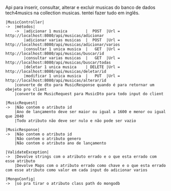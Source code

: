 Api para inserir, consultar, alterar e excluir musicas do banco de dados tech4musics na collection musicas.
tentei fazer tudo em inglês.

    |MusicController|
    ->  |métodos|
        ->  |adicionar 1 musica        |  POST  |Url = http://localhost:8080/api/musicas/adicionar
            |adicionar varias musicas  |  POST  |Url = http://localhost:8080/api/musicas/adicionar/varios
            |consultar 1 unica musica  |   GET  |Url = http://localhost:8080/api/musicas/buscar/id
            |consultar varias musicas  |   GET  |Url = http://localhost:8080/api/musicas/buscar/todas
            |deletar 1 unica musica    | DELETE |Url = http://localhost:8080/api/musicas/deletar/id
            |modificar 1 unica musica  |   PUT  |Url = http://localhost:8080/api/musicas/alterar/id
        |converte de dto para MusicResponse quando é para retornar um obejeto pro client
        |converte de MusicRequest para MusicDto para todo input do client

    |MusicRequest|
    ->  |Não contem o atributo id
        |Ano de lançamento deve ser maior ou igual a 1600 e menor ou igual que 2040
        |Todo atributo não deve ser nulo e não pode ser vazio
    
    |MusicResponse|
    ->  |Não contem o atributo id
        |Não contem o atributo genero
        |Não contem o atributo ano de lançamento

    |ValidateException|
    ->  |Devolve strings com o atributo errado e o que esta errado com esse atributo
        |Devolve Maps com o atributo errado como chave e o que esta errado com esse atributo como valor em cada input do adicionar varios

    |MongoConfig|
    ->  |só pra tirar o atributo class path do mongodb
